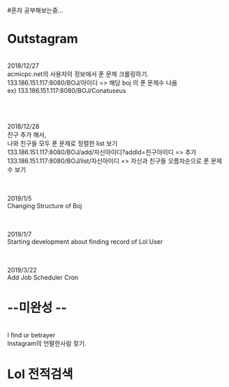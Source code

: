 #혼자 공부해보는중...
# Outstagram


<br> 2018/12/27
<br> acmicpc.net의 사용자의 정보에서 푼 문제 크롤링하기.
<br> 133.186.151.117:8080/BOJ/아이디   => 해당 boj 의 푼 문제수 나옴
<br> ex) 133.186.151.117:8080/BOJ/Conatuseus


<br><br><br> 2018/12/28
<br> 친구 추가 해서,
<br> 나와 친구들 모두 푼 문제로 정렬한 list 보기
<br> 133.186.151.117:8080/BOJ/add/자신아이디?addId=친구아이디    => 추가
<br> 133.186.151.117:8080/BOJ/list/자신아이디     =>  자신과 친구들 오름차순으로 푼 문제수 보기

<br><br> 2019/1/5
<br> Changing Structure of Boj

<br><br> 2019/1/7
<br> Starting development about finding record of Lol User

<br><br> 2019/3/22
<br> Add Job Scheduler Cron
<br>

# --미완성 --
<br> I find ur betrayer
<br> Instagram의 언팔한사람 찾기.

# Lol 전적검색
